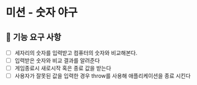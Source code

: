 # 미션 - 숫자 야구

## 🚀 기능 요구 사항

- [ ] 세자리의 숫자를 입력받고 컴퓨터의 숫자와 비교해본다.
- [ ] 입력받은 숫자와 비교 결과를 알려준다
- [ ] 게임종료시 새로시작 혹은 종료 값을 받는다
- [ ] 사용자가 잘못된 값을 입력한 경우 throw를 사용해 애플리케이션을 종료 시킨다
